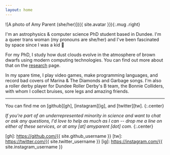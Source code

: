 ```yaml
---
layout: home
---
```

![A photo of Amy Parent (she/her)]({{ site.avatar }}){:.mug .right}

I'm an astrophysics & computer science PhD student based in Dundee. I'm a queer trans woman (my pronouns are she/her) and I've been fascinated by space since I was a kid 🚀

For my PhD, I study how dust clouds evolve in the atmosphere of brown dwarfs using modern computing technologies. You can find out more about that on the [research](/research) page.

In my spare time, I play video games, make programming languages, and record bad covers of Marina & The Diamonds and Garbage songs. I'm also a roller derby player for Dundee Roller Derby's B team, the Bonnie Colliders, with whom I collect bruises, sore legs and amazing friends.

***

You can find me on [github][gh], [instagram][ig], and [twitter][tw].
{:.center}

*If you're part of an underrepresented minority in science and want to chat or ask any questions, I'd love to help as much as I can -- drop me a line on either of these services, or at amy [at] amyparent [dot] com.*
{:.center}

 [gh]: https://github.com/{{ site.github_username }}
 [tw]: https://twitter.com/{{ site.twitter_username }}
 [ig]: https://instagram.com/{{ site.instagram_username }}
